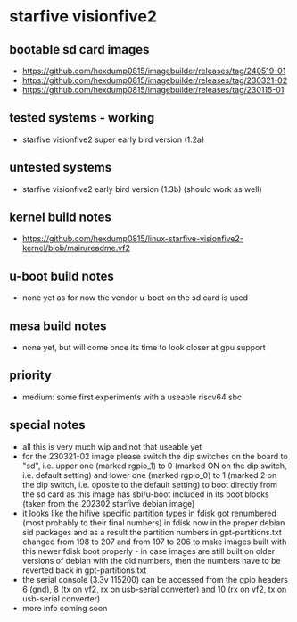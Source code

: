 # starfive visionfive2

## bootable sd card images

- https://github.com/hexdump0815/imagebuilder/releases/tag/240519-01
- https://github.com/hexdump0815/imagebuilder/releases/tag/230321-02
- https://github.com/hexdump0815/imagebuilder/releases/tag/230115-01

## tested systems - working

- starfive visionfive2 super early bird version (1.2a)

## untested systems

- starfive visionfive2 early bird version (1.3b) (should work as well)

## kernel build notes

- https://github.com/hexdump0815/linux-starfive-visionfive2-kernel/blob/main/readme.vf2

## u-boot build notes

- none yet as for now the vendor u-boot on the sd card is used

## mesa build notes

- none yet, but will come once its time to look closer at gpu support

## priority

- medium: some first experiments with a useable riscv64 sbc

## special notes

- all this is very much wip and not that useable yet
- for the 230321-02 image please switch the dip switches on the board to "sd", i.e. upper one (marked rgpio_1) to 0 (marked ON on the dip switch, i.e. default setting) and lower one (marked rgpio_0) to 1 (marked 2 on the dip switch, i.e. oposite to the default setting) to boot directly from the sd card as this image has sbi/u-boot included in its boot blocks (taken from the 202302 starfive debian image)
- it looks like the hifive specific partition types in fdisk got renumbered (most probably to their final numbers) in fdisk now in the proper debian sid packages and as a result the partition numbers in gpt-partitions.txt changed from 198 to 207 and from 197 to 206 to make images built with this newer fdisk boot properly - in case images are still built on older versions of debian with the old numbers, then the numbers have to be reverted back in gpt-partitions.txt
- the serial console (3.3v 115200) can be accessed from the gpio headers 6 (gnd), 8 (tx on vf2, rx on usb-serial converter) and 10 (rx on vf2, tx on usb-serial converter)
- more info coming soon
